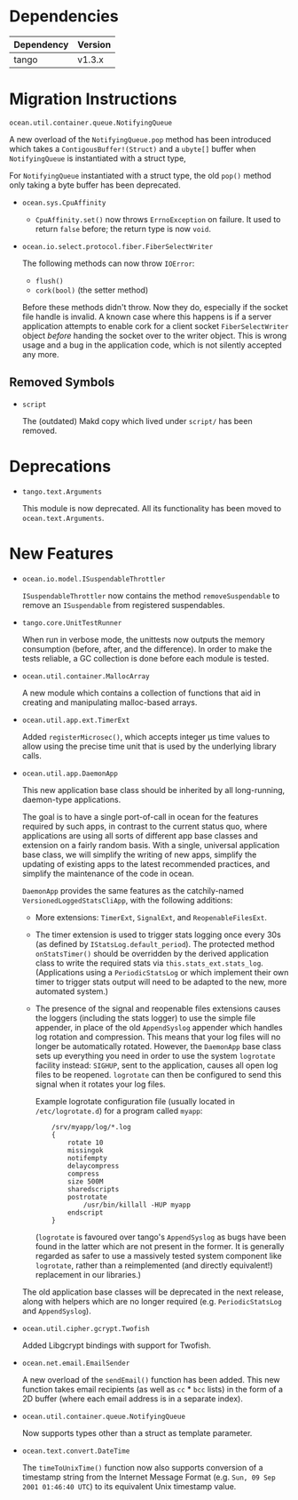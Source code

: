 Dependencies
============

Dependency | Version
-----------|---------
tango      | v1.3.x

Migration Instructions
======================

`ocean.util.container.queue.NotifyingQueue`

  A new overload of the `NotifyingQueue.pop` method has been introduced which
  takes a `ContigousBuffer!(Struct)` and a `ubyte[]` buffer when
  `NotifyingQueue` is instantiated with a struct type,

  For `NotifyingQueue` instantiated with a struct type, the old `pop()`
  method only taking a byte buffer has been deprecated.

* `ocean.sys.CpuAffinity`

  - `CpuAffinity.set()` now throws `ErrnoException` on failure. It used to
    return `false` before; the return type is now `void`.

* `ocean.io.select.protocol.fiber.FiberSelectWriter`

  The following methods can now throw `IOError`:

    * `flush()`
    * `cork(bool)` (the setter method)

  Before these methods didn't throw. Now they do, especially if the socket file
  handle is invalid. A known case where this happens is if a server application
  attempts to enable cork for a client socket `FiberSelectWriter` object
  *before* handing the socket over to the writer object. This is wrong usage and
  a bug in the application code, which is not silently accepted any more.

Removed Symbols
---------------

* `script`

  The (outdated) Makd copy which lived under `script/` has been removed.


Deprecations
============

* `tango.text.Arguments`

  This module is now deprecated. All its functionality has been moved to
  `ocean.text.Arguments`.

New Features
============

* `ocean.io.model.ISuspendableThrottler`

  `ISuspendableThrottler` now contains the method `removeSuspendable` to remove an
  `ISuspendable` from registered suspendables.

* `tango.core.UnitTestRunner`

  When run in verbose mode, the unittests now outputs the memory consumption
  (before, after, and the difference).  In order to make the tests reliable,
  a GC collection is done before each module is tested.

* `ocean.util.container.MallocArray`

  A new module which contains a collection of functions that aid in creating
  and manipulating malloc-based arrays.

* `ocean.util.app.ext.TimerExt`

  Added `registerMicrosec()`, which accepts integer µs time values to allow
  using the precise time unit that is used by the underlying library calls.

* `ocean.util.app.DaemonApp`

  This new application base class should be inherited by all long-running,
  daemon-type applications.

  The goal is to have a single port-of-call in ocean for the features required
  by such apps, in contrast to the current status quo, where applications are
  using all sorts of different app base classes and extension on a fairly random
  basis. With a single, universal application base class, we will simplify the
  writing of new apps, simplify the updating of existing apps to the latest
  recommended practices, and simplify the maintenance of the code in ocean.

  `DaemonApp` provides the same features as the catchily-named
  `VersionedLoggedStatsCliApp`, with the following additions:

    * More extensions: `TimerExt`, `SignalExt`, and `ReopenableFilesExt`.
    * The timer extension is used to trigger stats logging once every 30s (as
      defined by `IStatsLog.default_period`). The protected method
      `onStatsTimer()` should be overridden by the derived application class to
      write the required stats via `this.stats_ext.stats_log`. (Applications
      using a `PeriodicStatsLog` or which implement their own timer to trigger
      stats output will need to be adapted to the new, more automated system.)
    * The presence of the signal and reopenable files extensions causes the
      loggers (including the stats logger) to use the simple file appender, in
      place of the old `AppendSyslog` appender which handles log rotation and
      compression. This means that your log files will no longer be
      automatically rotated. However, the `DaemonApp` base class sets up
      everything you need in order to use the system `logrotate` facility
      instead: `SIGHUP`, sent to the application, causes all open log files to
      be reopened. `logrotate` can then be configured to send this signal when
      it rotates your log files.

      Example logrotate configuration file (usually located in
      `/etc/logrotate.d`) for a program called `myapp`:

      ```
          /srv/myapp/log/*.log
          {
              rotate 10
              missingok
              notifempty
              delaycompress
              compress
              size 500M
              sharedscripts
              postrotate
                  /usr/bin/killall -HUP myapp
              endscript
          }
      ```

      (`logrotate` is favoured over tango's `AppendSyslog` as bugs have been
      found in the latter which are not present in the former. It is generally
      regarded as safer to use a massively tested system component like
      `logrotate`, rather than a reimplemented (and directly equivalent!)
      replacement in our libraries.)

  The old application base classes will be deprecated in the next release, along
  with helpers which are no longer required (e.g. `PeriodicStatsLog` and
  `AppendSyslog`).

* `ocean.util.cipher.gcrypt.Twofish`

  Added Libgcrypt bindings with support for Twofish.

* `ocean.net.email.EmailSender`

  A new overload of the `sendEmail()` function has been added. This new function
  takes email recipients (as well as `cc` * `bcc` lists) in the form of a 2D
  buffer (where each email address is in a separate index).

* `ocean.util.container.queue.NotifyingQueue`

  Now supports types other than a struct as template parameter.

* `ocean.text.convert.DateTime`

  The `timeToUnixTime()` function now also supports conversion of a timestamp
  string from the Internet Message Format (e.g. `Sun, 09 Sep 2001 01:46:40 UTC`)
  to its equivalent Unix timestamp value.

